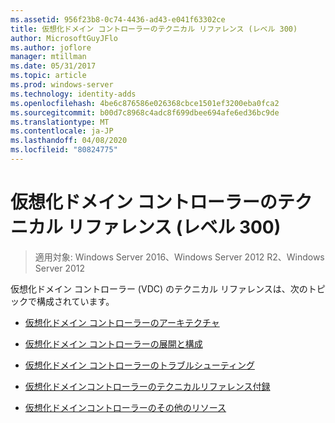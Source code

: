 ```yaml
---
ms.assetid: 956f23b8-0c74-4436-ad43-e041f63302ce
title: 仮想化ドメイン コントローラーのテクニカル リファレンス (レベル 300)
author: MicrosoftGuyJFlo
ms.author: joflore
manager: mtillman
ms.date: 05/31/2017
ms.topic: article
ms.prod: windows-server
ms.technology: identity-adds
ms.openlocfilehash: 4be6c876586e026368cbce1501ef3200eba0fca2
ms.sourcegitcommit: b00d7c8968c4adc8f699dbee694afe6ed36bc9de
ms.translationtype: MT
ms.contentlocale: ja-JP
ms.lasthandoff: 04/08/2020
ms.locfileid: "80824775"
---
```

# <a name="virtualized-domain-controller-technical-reference-level-300"></a>仮想化ドメイン コントローラーのテクニカル リファレンス (レベル 300)

>適用対象: Windows Server 2016、Windows Server 2012 R2、Windows Server 2012

仮想化ドメイン コントローラー (VDC) のテクニカル リファレンスは、次のトピックで構成されています。  
  
-   [仮想化ドメイン コントローラーのアーキテクチャ](../../../ad-ds/get-started/virtual-dc/Virtualized-Domain-Controller-Architecture.md)  
  
-   [仮想化ドメイン コントローラーの展開と構成](../../../ad-ds/get-started/virtual-dc/Virtualized-Domain-Controller-Deployment-and-Configuration.md)  
  
-   [仮想化ドメイン コントローラーのトラブルシューティング](../../../ad-ds/manage/virtual-dc/Virtualized-Domain-Controller-Troubleshooting.md)  
  
-   [仮想化ドメインコントローラーのテクニカルリファレンス付録](../../../ad-ds/reference/virtual-dc/Virtualized-Domain-Controller-Technical-Reference-Appendix.md)  
  
-   [仮想化ドメインコントローラーのその他のリソース](../../../ad-ds/reference/virtual-dc/Virtualized-Domain-Controller-Additional-Resources.md)  
  

